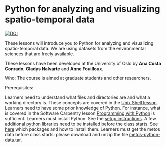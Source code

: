 
# Python for analyzing and visualizing spatio-temporal data

[![DOI](https://zenodo.org/badge/96184802.svg)](https://zenodo.org/badge/latestdoi/96184802)

These lessons will introduce you to Python for analyzing and visualizing spatio-temporal data. 
We are using datasets from the environmental sciences that are freely available.

These lessons have been developed at the University of Oslo by **Ana Costa Conrado**, **Gladys Nalvarte** and **Anne Fouilloux**.

Who: The course is aimed at graduate students and other researchers. 

Prerequisites:

Learners need to understand what files and directories are and what a working directory is. These concepts are covered in the [Unix Shell lesson](http://swcarpentry.github.io/shell-novice/).
Learners need to have some prior knowledge of Python. For instance, what is covered in the Software Carpentry lesson [Programming with Python](http://swcarpentry.github.io/python-novice-inflammation/) is sufficient.
Learners must install Python. See the [setup instructions](https://annefou.github.io/metos_python/setup/).
A few additional python libraries need to be installed before the class starts. See [here](https://annefou.github.io/metos_python/setup/) which packages and how to install them.
Learners must get the metos data before class starts: please download and unzip the file [metos-python-data.tar](https://zenodo.org/record/995709/files/metos-python-data.tar).
